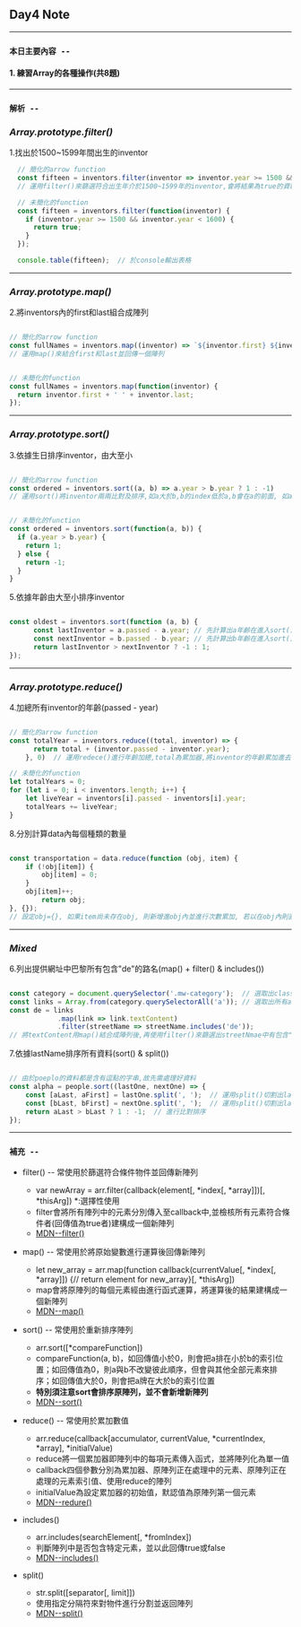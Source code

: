 ## **Day4 Note**


---
### `本日主要內容 --`
#### 1. 練習Array的各種操作(共8題)
---


### `解析 --`


### ***Array.prototype.filter()***

1.找出於1500~1599年間出生的inventor

```js
  // 簡化的arrow function
  const fifteen = inventors.filter(inventor => inventor.year >= 1500 && inventor.year < 1600);
  // 運用filter()來篩選符合出生年介於1500~1599年的inventor,會將結果為true的資料組成陣列回傳

  // 未簡化的function
  const fifteen = inventors.filter(function(inventor) {
    if (inventor.year >= 1500 && inventor.year < 1600) {
      return true;
    }
  });

  console.table(fifteen);  // 於console輸出表格

```

---

### ***Array.prototype.map()***

2.將inventors內的first和last組合成陣列

```js

// 簡化的arrow function
const fullNames = inventors.map((inventor) => `${inventor.first} ${inventor.last}`);
// 運用map()來結合first和last並回傳一個陣列


// 未簡化的function
const fullNames = inventors.map(function(inventor) {
  return inventor.first + ' ' + inventor.last;
});

```

---

### ***Array.prototype.sort()***

3.依據生日排序inventor，由大至小

```js

// 簡化的arrow function
const ordered = inventors.sort((a, b) => a.year > b.year ? 1 : -1)
// 運用sort()將inventor兩兩比對及排序,如a大於b,b的index低於a,b會在a的前面, 如a小於b,b的index高於a,b會在a的後面


// 未簡化的function
const ordered = inventors.sort(function(a, b)) {
  if (a.year > b.year) {
    return 1;
  } else {
    return -1;
  }
}

```


5.依據年齡由大至小排序inventor

```js

const oldest = inventors.sort(function (a, b) {
      const lastInventor = a.passed - a.year; // 先計算出a年齡在進入sort()比對排序
      const nextInventor = b.passed - b.year; // 先計算出b年齡在進入sort()比對排序
      return lastInventor > nextInventor ? -1 : 1; 
});


```


---


### ***Array.prototype.reduce()***

4.加總所有inventor的年齡(passed - year)

```js

// 簡化的arrow function
const totalYear = inventors.reduce((total, inventor) => {
      return total + (inventor.passed - inventor.year);
    }, 0)  // 運用redece()進行年齡加總,total為累加器,將inventor的年齡累加進去,最後的0為初始值,即表示最初total=0

// 未簡化的function
let totalYears = 0;
for (let i = 0; i < inventors.length; i++) {
    let liveYear = inventors[i].passed - inventors[i].year;
    totalYears += liveYear;
}

```


8.分別計算data內每個種類的數量

```js

const transportation = data.reduce(function (obj, item) {
    if (!obj[item]) {
        obj[item] = 0;
    }
    obj[item]++;
        return obj;
}, {});
// 設定obj={}, 如果item尚未存在obj, 則新增進obj內並進行次數累加, 若以在obj內則直接進行累加

```

---

### ***Mixed***

6.列出提供網址中巴黎所有包含"de"的路名(map() + filter() & includes())

```js

const category = document.querySelector('.mw-category');  // 選取出className=mx-category
const links = Array.from(category.querySelectorAll('a')); // 選取出所有a標籤的物件, Array.fromr將nodeList轉為Array
const de = links
            .map(link => link.textContent)
            .filter(streetName => streetName.includes('de'));
// 將textContent用map()結合成陣列後,再使用filter()來篩選出streetNmae中有包含"de"的字串就加入陣列

```


7.依據lastName排序所有資料(sort() & split())

```js

// 由於poeplo的資料都是含有逗點的字串,故先需處理好資料
const alpha = people.sort((lastOne, nextOne) => {
    const [aLast, aFirst] = lastOne.split(', ');  // 運用split()切割出lastNme 
    const [bLast, bFirst] = nextOne.split(', ');  // 運用split()切割出lastNme 
    return aLast > bLast ? 1 : -1;  // 進行比對排序
});

```

---

### **`補充 --`**
* filter() -- 常使用於篩選符合條件物件並回傳新陣列
  * var newArray = arr.filter(callback(element[, *index[, *array]])[, *thisArg])  *:選擇性使用
  * filter會將所有陣列中的元素分別傳入至callback中,並檢核所有元素符合條件者(回傳值為true者)建構成一個新陣列
  * [MDN--filter()](https://developer.mozilla.org/en-US/docs/Web/JavaScript/Reference/Global_Objects/Array/filter)


* map() -- 常使用於將原始變數進行運算後回傳新陣列
  * let new_array = arr.map(function callback(currentValue[, *index[, *array]]) {// return element for new_array}[, *thisArg])
  * map會將原陣列的每個元素經由進行函式運算，將運算後的結果建構成一個新陣列
  * [MDN--map()](https://developer.mozilla.org/en-US/docs/Web/JavaScript/Reference/Global_Objects/Array/map)

* sort() -- 常使用於重新排序陣列
  * arr.sort([*compareFunction])
  * compareFunction(a, b)，如回傳值小於0，則會把a排在小於b的索引位置；如回傳值為0，則a與b不改變彼此順序，但會與其他全部元素來排序；如回傳值大於0，則會把a牌在大於b的索引位置
  * **特別須注意sort會排序原陣列，並不會新增新陣列**
  * [MDN--sort()](https://developer.mozilla.org/en-US/docs/Web/JavaScript/Reference/Global_Objects/Array/sort)


* reduce() -- 常使用於累加數值
  * arr.reduce(callback[accumulator, currentValue, *currentIndex, *array], *initialValue)
  * reduce將一個累加器即陣列中的每項元素傳入函式，並將陣列化為單一值
  * callback四個參數分別為累加器、原陣列正在處理中的元素、原陣列正在處理的元素索引值、使用reduce的陣列
  * initialValue為設定累加器的初始值，默認值為原陣列第一個元素
  * [MDN--redure()](https://developer.mozilla.org/en-US/docs/Web/JavaScript/Reference/Global_Objects/Array/Reduce)


* includes()
  * arr.includes(searchElement[, *fromIndex])
  * 判斷陣列中是否包含特定元素，並以此回傳true或false
  * [MDN--includes()](https://developer.mozilla.org/zh-TW/docs/Web/JavaScript/Reference/Global_Objects/Array/includes)


* split()
  * str.split([separator[, limit]])
  * 使用指定分隔符來對物件進行分割並返回陣列
  * [MDN--split()](https://developer.mozilla.org/en-US/docs/Web/JavaScript/Reference/Global_Objects/String/split)